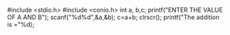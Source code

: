 #include <stdio.h>
#include <conio.h>
int a, b,c;
printf("ENTER THE VALUE OF A AND B");
scanf("%d%d",&a,&b);
c=a+b;
clrscr();
printf("The addition is ="%d);
